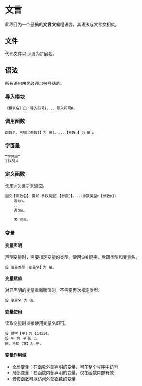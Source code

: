 # 文言

此项目为一个恶搞的**文言文**编程语言，其语法与文言文相似。

## 文件

代码文件以`.文言`为扩展名。

## 语法

所有语句末尾必须以句号结尾。

### 导入模块

```plain
《模块名》曰：导入符号1，...导入符号n。
```

### 调用函数

```plain
函数名，已知【参数1】为 值1，...【参数n】为 值n。
```

### 字面量

```plain
“字符串”
114514
```

### 定义函数

使用`求`关键字来返回。

```plain
涵义【函数名】，需知 参数类型1【参数1】，...参数类型n【参数n】：
    语句1。
    ...
    语句n。

    求 结果。
```

### 变量

#### 变量声明

声明变量时，需要指定变量的类型。使用`设`关键字，后跟类型和变量名。

```plain
设 变量类型【变量名】为 值。
```

#### 变量赋值

对已声明的变量重新赋值时，不需要再次指定类型。

```plain
设 变量名 为 值。
```

#### 变量使用

读取变量时直接使用变量名即可。

```plain
设 数字【甲】为 114514。
设 甲 为 甲 加 1。
曰，已知【文】为 甲。
```

#### 变量作用域

- 全局变量：在函数外部声明的变量，可在整个程序中访问
- 局部变量：在函数内部声明的变量，仅在函数内部有效
- 嵌套函数可以访问外部函数的变量
